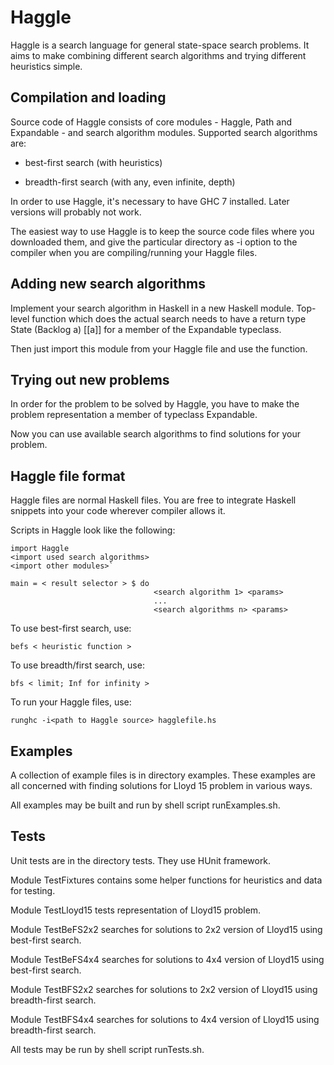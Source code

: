 # Haggle

Haggle is a search language for general state-space search problems. It aims to make combining different search algorithms and trying different heuristics simple.

## Compilation and loading

Source code of Haggle consists of core modules - Haggle, Path and Expandable - and search algorithm modules. Supported search algorithms are:

* best-first search (with heuristics)

* breadth-first search (with any, even infinite, depth)

In order to use Haggle, it's necessary to have GHC 7 installed. Later versions will probably not work.

The easiest way to use Haggle is to keep the source code files where you downloaded them, and give the particular directory as -i option to the compiler when you are compiling/running your Haggle files.

## Adding new search algorithms

Implement your search algorithm in Haskell in a new Haskell module. Top-level function which does the actual search needs to have a return type State (Backlog a) [[a]] for a member of the Expandable typeclass.

Then just import this module from your Haggle file and use the function.

## Trying out new problems

In order for the problem to be solved by Haggle, you have to make the problem representation a member of typeclass Expandable.

Now you can use available search algorithms to find solutions for your problem.

## Haggle file format

Haggle files are normal Haskell files. You are free to integrate Haskell snippets into your code wherever compiler allows it.

Scripts in Haggle look like the following:

```
import Haggle
<import used search algorithms>
<import other modules>`

main = < result selector > $ do
                                <search algorithm 1> <params>
                                ...
                                <search algorithms n> <params>
```

To use best-first search, use:

`befs < heuristic function >`

To use breadth/first search, use:

`bfs < limit; Inf for infinity >`

To run your Haggle files, use:

`runghc -i<path to Haggle source> hagglefile.hs`

## Examples

A collection of example files is in directory examples. These examples are all concerned with finding solutions for Lloyd 15 problem in various ways.

All examples may be built and run by shell script runExamples.sh.

## Tests

Unit tests are in the directory tests. They use HUnit framework.

Module TestFixtures contains some helper functions for heuristics and data for testing.

Module TestLloyd15 tests representation of Lloyd15 problem.

Module TestBeFS2x2 searches for solutions to 2x2 version of Lloyd15 using best-first search.

Module TestBeFS4x4 searches for solutions to 4x4 version of Lloyd15 using best-first search.

Module TestBFS2x2 searches for solutions to 2x2 version of Lloyd15 using breadth-first search.

Module TestBFS4x4 searches for solutions to 4x4 version of Lloyd15 using breadth-first search.

All tests may be run by shell script runTests.sh.
